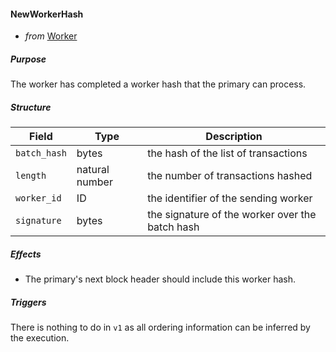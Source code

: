 #### NewWorkerHash
- _from_ [Worker](../worker.md)

##### Purpose
<!-- --8<-- [start:blurb] -->
The worker has completed a worker hash that the primary can process.
<!-- --8<-- [end:blurb] -->

##### Structure
| Field        | Type           | Description                                     |
|--------------|----------------|-------------------------------------------------|
| `batch_hash` | bytes          | the hash of the list of transactions            |
| `length`     | natural number | the number of transactions hashed               |
| `worker_id`  | ID             | the identifier of the sending worker            |
| `signature`  | bytes          | the signature of the worker over the batch hash |

##### Effects
- The primary's next block header should include this worker hash.

##### Triggers
There is nothing to do in `v1`
as all ordering information can be inferred by the execution.
<!--
- to [Primary](../primary.md): [`HeaderAnnouncement`](./header-announcement.md)  
  `if` this worker hash completes a block header  
  `then` announce the header to all (relevant) primaries
-->

